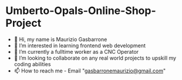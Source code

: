 # Umberto-Opals-Online-Shop-Project
- 👋 Hi, my name is Maurizio Gasbarrone
- 👀 I’m interested in learning frontend web development
- 🌱 I’m currently a fulltime worker as a CNC Operator
- 💞️ I’m looking to collaborate on any real world projects to upskill my coding abilities 
- 📫 How to reach me - Email "gasbarronemaurizio@gmail.com"

<!---
Maurizio-Gasbarrone/Maurizio-Gasbarrone is a ✨ special ✨ repository because its `README.md` (this file) appears on your GitHub profile.
You can click the Preview link to take a look at your changes.
--->
